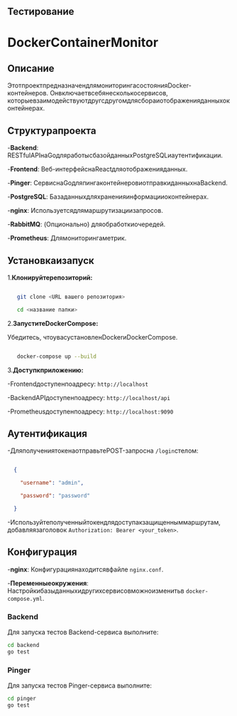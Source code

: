 ## Тестирование

# DockerContainerMonitor

## Описание

ЭтотпроектпредназначендлямониторингасостоянияDocker-контейнеров. Онвключаетвсебянесколькосервисов, которыевзаимодействуютдругсдругомдлясбораиотображенияданныхоконтейнерах.

## Структурапроекта

-**Backend**: RESTfulAPIнаGoдляработысбазойданныхPostgreSQLиаутентификации.

-**Frontend**: Веб-интерфейснаReactдляотображенияданных.

-**Pinger**: СервиснаGoдляпингаконтейнеровиотправкиданныхнаBackend.

-**PostgreSQL**: Базаданныхдляхраненияинформацииоконтейнерах.

-**nginx**: Используетсядлямаршрутизациизапросов.

-**RabbitMQ**: (Опционально) дляобработкиочередей.

-**Prometheus**: Длямониторингаметрик.

## Установкаизапуск

1.**Клонируйтерепозиторий:**

```bash

   git clone <URL вашего репозитория>

   cd <название папки>

```

2.**ЗапуститеDockerCompose:**

Убедитесь, чтоувасустановленDockerиDockerCompose.

```bash

   docker-compose up --build

```

3.**Доступкприложению:**

-Frontendдоступенпоадресу: `http://localhost`

-BackendAPIдоступенпоадресу: `http://localhost/api`

-Prometheusдоступенпоадресу: `http://localhost:9090`

## Аутентификация

-ДляполучениятокенаотправьтеPOST-запросна `/login`стелом:

```json

  {

    "username": "admin",

    "password": "password"

  }

```

-Используйтеполученныйтокендлядоступакзащищенныммаршрутам, добавляязаголовок `Authorization: Bearer <your_token>`.

## Конфигурация

-**nginx**: Конфигурациянаходитсявфайле `nginx.conf`.

-**Переменныеокружения**: Настройкибазыданныхидругихсервисовможноизменитьв `docker-compose.yml`.

### Backend

Для запуска тестов Backend-сервиса выполните:

```bash
cd backend
go test
```

### Pinger

Для запуска тестов Pinger-сервиса выполните:

```bash
cd pinger
go test
```
